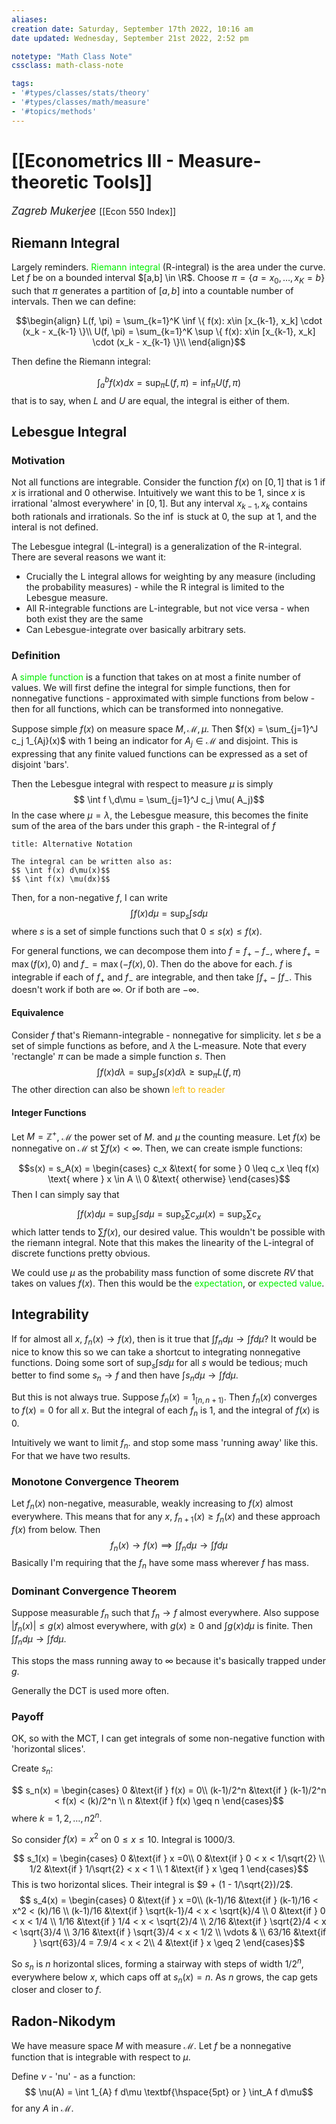 ```yaml
---
aliases:
creation date: Saturday, September 17th 2022, 10:16 am
date updated: Wednesday, September 21st 2022, 2:52 pm

notetype: "Math Class Note"
cssclass: math-class-note

tags: 
- '#types/classes/stats/theory'
- '#types/classes/math/measure'
- '#topics/methods'
---
```


# [[Econometrics III - Measure-theoretic Tools]]
<span style = "font-size:120%"><i >Zagreb Mukerjee </i></span>
[[Econ 550 Index]]

## Riemann Integral
Largely reminders. <font color=gree>Riemann integral</font> (R-integral) is the area under the curve. Let $f$ be on a bounded interval $[a,b] \in \R$. Choose $\pi =\{a= x_0, \ldots, x_K = b\}$ such that $\pi$ generates a partition of $[a,b]$ into a countable number of intervals. Then we can define:

$$\begin{align}
L(f, \pi) = \sum_{k=1}^K \inf \{ f(x): x\in [x_{k-1}, x_k] \cdot (x_k - x_{k-1} \}\\
U(f, \pi) = \sum_{k=1}^K \sup \{ f(x): x\in [x_{k-1}, x_k] \cdot (x_k - x_{k-1} \}\\
\end{align}$$

Then define the Riemann integral: 

$$\int_a^b f(x) dx = \sup_\pi L(f,\pi) = \inf_{\pi} U(f, \pi)$$
that is to say, when $L$ and $U$ are equal, the integral is either of them. 



## Lebesgue Integral
### Motivation

Not all functions are integrable. Consider the function $f(x)$ on $[0,1]$ that is $1$ if $x$ is irrational and $0$ otherwise. Intuitively we want this to be $1$, since $x$ is irrational 'almost everywhere' in $[0,1]$. But any interval $x_{k-1}, x_k$ contains both rationals and irrationals. So the $\inf$ is stuck at $0$, the $\sup$ at $1$, and the interal is not defined. 

The Lebesgue integral (L-integral) is a generalization of the R-integral. There are several reasons we want it: 
- Crucially the L integral allows for weighting by any measure (including the probability measures) - while the R integral is limited to the Lebesgue measure. 
- All R-integrable functions are L-integrable, but not vice versa - when both exist they are the same
- Can Lebesgue-integrate over basically arbitrary sets. 

### Definition
A <font color=gree>simple function</font> is a function that takes on at most a finite number of values. We will first define the integral for simple functions, then for nonnegative functions - approximated with simple functions from below - then for all functions, which can be transformed into nonnegative. 

Suppose simple $f(x)$ on measure space $M, \mathcal M, \mu$. Then $f(x) = \sum_{j=1}^J c_j 1_{Aj}(x)$ with $1$ being an indicator for $A_j \in \mathcal M$ and disjoint. This is expressing that any finite valued functions can be expressed as a set of disjoint 'bars'. 

Then the Lebesgue integral with respect to measure $\mu$ is simply 
$$ \int f \,d\mu = \sum_{j=1}^J c_j \mu( A_j)$$
In the case where $\mu = \lambda$, the Lebesgue measure, this becomes the finite sum of the area of the bars under this graph - the R-integral of $f$

```ad-info
title: Alternative Notation

The integral can be written also as:
$$ \int f(x) d\mu(x)$$
$$ \int f(x) \mu(dx)$$
```

Then, for a non-negative $f$, I can write 
$$\int f(x) d\mu = \sup_{s} \int s d\mu$$
where $s$ is a set of simple functions such that $0 \leq s(x) \leq f(x)$. 

For general functions, we can decompose them into $f = f_+ - f_-$, where $f_+ = \max(f(x), 0)$ and $f_- = \max(-f(x),0)$. Then do the above for each. $f$ is integrable if each of $f_+$ and $f_-$ are integrable, and then take $\int f_+ - \int f_-$. This doesn't work if both are $\infty$. Or if both are $-\infty$. 

#### Equivalence

Consider $f$ that's Riemann-integrable - nonnegative for simplicity. let $s$ be a set of simple functions as before, and $\lambda$ the L-measure. Note that every 'rectangle' $\pi$ can be made a simple function $s$. Then 
$$\int f(x) d\lambda = \sup_s \int s(x) d\lambda \geq \sup_{\pi} L(f, \pi)$$
The other direction can also be shown <font color=#F7B801>left to reader </font>


#### Integer Functions

Let $M = \mathbb Z^+$, $\mathcal M$ the power set of $M$. and $\mu$ the counting measure. Let $f(x)$ be nonnegative on $\mathcal M$ st $\sum f(x) < \infty$. Then, we can create ismple functions: 

$$s(x) = s_A(x) = \begin{cases} c_x &\text{ for some } 0 \leq c_x \leq f(x) \text{ where } x \in A \\ 
0 &\text{ otherwise}
\end{cases}$$
Then I can simply say that 

$$ \int f(x) d\mu = \sup_s \int s d\mu = \sup_s \sum c_x \mu(x) = \sup_s \sum c_x$$
which latter tends to $\sum f(x)$, our desired value. This wouldn't be possible with the riemann integral. Note that this makes the linearity of the L-integral of discrete functions pretty obvious. 

We could use $\mu$ as the probability mass function of some discrete $RV$ that takes on values $f(x)$. Then this would be the <font color=gree>expectation</font>, or <font color=gree>expected value</font>. 

## Integrability

If for almost all $x$, $f_n(x) \to f(x)$, then is it true that $\int f_n d\mu \to \int f d\mu$? It would be nice to know this so we can take a shortcut to integrating nonnegative functions. Doing some sort of $\sup_s \int s d\mu$ for all $s$ would be tedious; much better to find some $s_n \to f$ and then have $\int s_n d\mu \to \int f d\mu$. 

But this is not always true. Suppose $f_n(x) = 1_{[n, n+1)}$. Then $f_n(x)$ converges to $f(x) = 0$ for all $x$. But the integral of each $f_n$ is $1$, and the integral of $f(x)$ is $0$. 

Intuitively we want to limit $f_n$. and stop some mass 'running away' like this. For that we have two results. 


### Monotone Convergence Theorem
Let $f_n(x)$ non-negative, measurable, weakly increasing to $f(x)$ almost everywhere. This means that for any $x$, $f_{n+1}(x) \geq f_n(x)$ and these approach $f(x)$ from below. Then
$$f_n(x) \to f(x) \implies \int f_n d\mu \to \int f d\mu$$
Basically I'm requiring that the $f_n$ have some mass wherever $f$ has mass. 

### Dominant Convergence Theorem
Suppose measurable $f_n$ such that $f_n \to f$ almost everywhere. Also suppose $|f_n(x)| \leq g(x)$ almost everywhere, with $g(x) \geq 0$ and $\int g(x) d\mu$ is finite. Then $\int f_n d\mu \to \int f d\mu$. 

This stops the mass running away to $\infty$ because it's basically trapped under $g$. 

Generally the DCT is used more often. 

### Payoff

OK, so with the MCT, I can get integrals of some non-negative function with 'horizontal slices'. 

Create $s_n$: 

$$ s_n(x) = \begin{cases} 
0 &\text{if } f(x) = 0\\
(k-1)/2^n &\text{if } (k-1)/2^n < f(x) < (k)/2^n \\
n &\text{if } f(x) \geq n
\end{cases}$$
where $k =1, 2, \ldots, n2^n$. 

So consider $f(x) = x^2$ on $0 \leq x \leq 10$. Integral is 1000/3.

$$ s_1(x) = \begin{cases} 
0 &\text{if } x =0\\
0 &\text{if } 0 < x < 1/\sqrt{2} \\
1/2 &\text{if } 1/\sqrt{2} < x < 1 \\
1 &\text{if } x \geq 1
\end{cases}$$
This is two horizontal slices. Their integral is $9 + (1 - 1/\sqrt{2})/2$.
$$ s_4(x) = \begin{cases} 
0 &\text{if } x =0\\
(k-1)/16 &\text{if } (k-1)/16 < x^2 < (k)/16 \\
(k-1)/16 &\text{if } \sqrt{k-1}/4 < x < \sqrt{k}/4 \\
0 &\text{if } 0 < x < 1/4 \\
1/16 &\text{if } 1/4 < x < \sqrt{2}/4 \\
2/16 &\text{if } \sqrt{2}/4 < x < \sqrt{3}/4 \\
3/16 &\text{if } \sqrt{3}/4 < x < 1/2 \\
\vdots & \\
63/16 &\text{if } \sqrt{63}/4 = 7.9/4 < x < 2\\
4 &\text{if } x \geq 2
\end{cases}$$

So $s_n$ is $n$ horizontal slices, forming a stairway with steps of width $1/2^n$, everywhere below $x$, which caps off at $s_n(x)= n$. As $n$ grows, the cap gets closer and closer to $f$. 

## Radon-Nikodym

We have measure space $M$ with measure $\mathcal M$. Let $f$ be a nonnegative function that is integrable with respect to $\mu$. 

Define $\nu$ - 'nu' - as a function: 
$$ \nu(A) = \int 1_{A} f d\mu \textbf{\hspace{5pt} or } \int_A f d\mu$$
for any $A$ in $\mathcal M$. 



